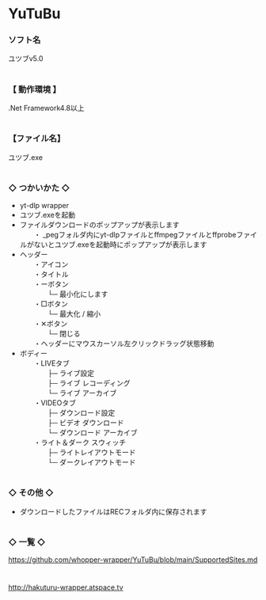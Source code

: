 # YuTuBu

### ソフト名
ユツブv5.0

# 
### 【 動作環境 】
.Net Framework4.8以上

# 
### 【ファイル名】
ユツブ.exe

# 
### ◇ つかいかた ◇
- yt-dlp wrapper
- ユツブ.exeを起動
- ファイルダウンロードのポップアップが表示します  
　　・ _pegフォルダ内にyt-dlpファイルとffmpegファイルとffprobeファイルがないとユツブ.exeを起動時にポップアップが表示します  
- ヘッダー  
　　・アイコン  
　　・タイトル  
　　・ーボタン  
　　　　└─ 最小化にします  
　　・□ボタン  
　　　　└─ 最大化 / 縮小  
　　・✕ボタン  
　　　　└─ 閉じる  
　　・ヘッダーにマウスカーソル左クリックドラッグ状態移動  
- ボディー  
　　・LIVEタブ  
　　　　├─ ライブ設定  
　　　　├─ ライブ レコーディング  
　　　　└─ ライブ アーカイブ  
　　・VIDEOタブ  
　　　　├─ ダウンロード設定  
　　　　├─ ビデオ ダウンロード  
　　　　└─ ダウンロード アーカイブ  
　　・ライト＆ダーク スウィッチ  
　　　　├─ ライトレイアウトモード  
　　　　└─ ダークレイアウトモード  

# 
### ◇ その他 ◇
- ダウンロードしたファイルはRECフォルダ内に保存されます  

# 
### ◇ 一覧 ◇
https://github.com/whopper-wrapper/YuTuBu/blob/main/SupportedSites.md

# 
http://hakuturu-wrapper.atspace.tv
